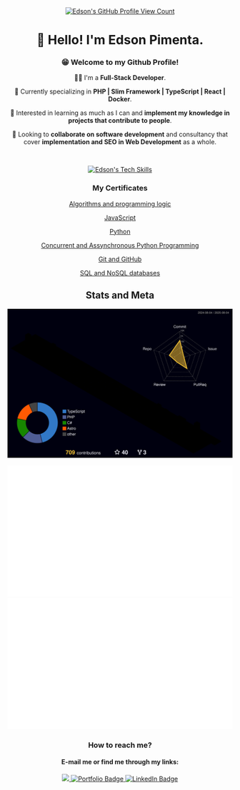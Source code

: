 <div align="center">
  <a href = "https://github.com/eddyyxxyy"><img src = "https://komarev.com/ghpvc/?username=eddyyxxyy&color=blueviolet&style=social" alt="Edson's GitHub Profile View Count"></a>

  <h1>👋 <strong>Hello! I'm Edson Pimenta</strong>.</h1>

  <h3>😁 Welcome to my Github Profile!</h3>
  <p>🧑‍💻 I'm a <strong>Full-Stack Developer</strong>.</p>
  <p>🌱 Currently specializing in <strong>PHP | Slim Framework | TypeScript | React | Docker</strong>.</p>
  <p>👀 Interested in learning as much as I can and <strong>implement my knowledge in projects that contribute to people</strong>.</p>
  <p>💞️ Looking to <strong>collaborate on software development</strong> and consultancy that cover <strong>implementation and SEO in Web Development</strong> as a whole.</p>
  <br>
  <p>
    <a href="https://skillicons.dev">
      <img src="https://skillicons.dev/icons?i=php,slim,aws,astro,next,nest,tailwind,react,linux,postgresql,mongo,docker,git,python&theme=dark" alt="Edson's Tech Skills" />
    </a>
  </p>
</div>

<div align="center">
  <h3>My Certificates</h3>
  <p><a href="https://www.udemy.com/certificate/UC-2857d9dc-315f-4bbd-bd6c-16033f6b4dab/" target="_blank">Algorithms and programming logic</a></p>
  <p><a href="https://www.udemy.com/certificate/UC-5f8f9574-545b-4b9a-bab9-74038bafd242/" target="_blank">JavaScript</a></p>
  <p><a href="https://www.udemy.com/certificate/UC-614dd5b6-abd2-4321-b81b-23ea26669132/" target="_blank">Python</a></p>
  <p><a href="https://www.udemy.com/certificate/UC-4c364582-4d4a-454f-8bba-629a4eeaf600/" target="_blank">Concurrent and Assynchronous Python Programming</a></p>
  <p><a href="https://www.udemy.com/certificate/UC-e8443625-fee2-4568-8006-3bec6f47e61d/" target="_blank">Git and GitHub</a></p>
  <p><a href="https://www.udemy.com/certificate/UC-2547f601-147c-4df4-8cf9-9be316af26c5/" target="_blank">SQL and NoSQL databases</a></p>
</div>

<div align="center">
    <h2>Stats and Meta</h2>
    <p>
        <img src="https://raw.githubusercontent.com/eddyyxxyy/eddyyxxyy/main/profile-3d-contrib/profile-night-rainbow.svg" alt="Estátisticas Gerais em 3D">
    </p>
    <p>
        <img src="https://raw.githubusercontent.com/eddyyxxyy/eddyyxxyy-readme-stats/master/generated/overview.svg#gh-light-mode-only" alt="Estátisticas Gerais">
        <img src="https://raw.githubusercontent.com/eddyyxxyy/eddyyxxyy-readme-stats/master/generated/languages.svg#gh-light-mode-only" alt="Techs utilizadas nos projetos">
    <h3>How to reach me?</h3>
      <h4>E-mail me or find me through my links:</h4>
      <a href="mailto:dev.edsonpimenta@gmail.com?">
        <img src="https://img.shields.io/badge/gmail-%23DD0031.svg?&style=for-the-badge&logo=gmail&logoColor=white"/>
      </a>
      <a href="https://www.edsonpimenta.net">
        <img src="https://img.shields.io/badge/portfolio-%23000000.svg?&style=for-the-badge&logo=astro&logoColor=white" alt="Portfolio Badge"/>
      </a>
      <a href="https://www.linkedin.com/in/edsonrobertopimenta/">
        <img src="https://img.shields.io/badge/LinkedIn-%230077B5.svg?&style=for-the-badge&logo=linkedin&logoColor=white" alt="LinkedIn Badge"/>
      </a>
    </p>
</div>
